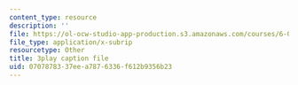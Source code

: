 ```yaml
---
content_type: resource
description: ''
file: https://ol-ocw-studio-app-production.s3.amazonaws.com/courses/6-02-introduction-to-eecs-ii-digital-communication-systems-fall-2012/0707878337eea7876336f612b9356b23_RN4gSBTANUY.srt
file_type: application/x-subrip
resourcetype: Other
title: 3play caption file
uid: 07078783-37ee-a787-6336-f612b9356b23
---
```

